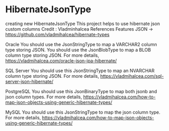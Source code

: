 # HibernateJsonType
creating new HibernateJsonType
This project helps to use hibernate json custom columns
Credit : Vladminhalcea
References
Features
JSON -> https://github.com/vladmihalcea/hibernate-types

Oracle
You should use the JsonStringType to map a VARCHAR2 column type storing JSON.
You should use the JsonBlobType to map a BLOB column type storing JSON.
For more details, https://vladmihalcea.com/oracle-json-jpa-hibernate/

SQL Server
You should use this JsonStringType to map an NVARCHAR column type storing JSON.
For more details, https://vladmihalcea.com/sql-server-json-hibernate/

PostgreSQL
You should use this JsonBinaryType to map both jsonb and json column types.
For more details, https://vladmihalcea.com/how-to-map-json-objects-using-generic-hibernate-types/

MySQL
You should use this JsonStringType to map the json column type.
For more details, https://vladmihalcea.com/how-to-map-json-objects-using-generic-hibernate-types/
